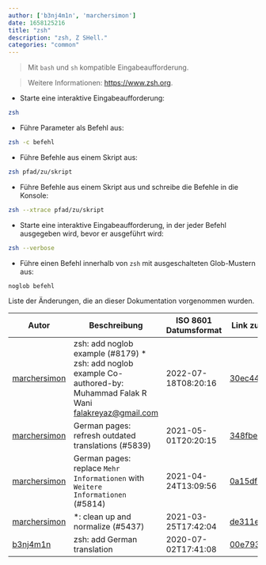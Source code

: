 ```yaml
---
author: ['b3nj4m1n', 'marchersimon']
date: 1658125216
title: "zsh"
description: "zsh, Z SHell."
categories: "common"
---
```

> Mit `bash` und `sh` kompatible Eingabeaufforderung.

> Weitere Informationen: <https://www.zsh.org>.

- Starte eine interaktive Eingabeaufforderung:

```bash
zsh
```

- Führe Parameter als Befehl aus:

```bash
zsh -c befehl
```

- Führe Befehle aus einem Skript aus:

```bash
zsh pfad/zu/skript
```

- Führe Befehle aus einem Skript aus und schreibe die Befehle in die Konsole:

```bash
zsh --xtrace pfad/zu/skript
```

- Starte eine interaktive Eingabeaufforderung, in der jeder Befehl ausgegeben wird, bevor er ausgeführt wird:

```bash
zsh --verbose
```

- Führe einen Befehl innerhalb von `zsh` mit ausgeschalteten Glob-Mustern aus:

```bash
noglob befehl
```
Liste der Änderungen, die an dieser Dokumentation vorgenommen wurden.


Autor | Beschreibung | ISO 8601 Datumsformat | Link zu GitHub
------|-----|-----|-----
[marchersimon](mailto:50295997+marchersimon@users.noreply.github.com) | zsh: add noglob example (#8179) * zsh: add noglob example Co-authored-by: Muhammad Falak R Wani <falakreyaz@gmail.com> | 2022-07-18T08:20:16 | [30ec44ef4352](https://github.com/tldr-pages/tldr/commit/30ec44ef43522640943b204954dcd298f1e434e4)
[marchersimon](mailto:50295997+marchersimon@users.noreply.github.com) | German pages: refresh outdated translations (#5839) | 2021-05-01T20:20:15 | [348fbed93786](https://github.com/tldr-pages/tldr/commit/348fbed937865e33794197c0838aa2939abd41bc)
[marchersimon](mailto:50295997+marchersimon@users.noreply.github.com) | German pages: replace `Mehr Informationen` with `Weitere Informationen` (#5814) | 2021-04-24T13:09:56 | [0a15df6ce3d7](https://github.com/tldr-pages/tldr/commit/0a15df6ce3d790b71b8fa4ae2e8befe0ed0806c7)
[marchersimon](mailto:50295997+marchersimon@users.noreply.github.com) | *: clean up and normalize (#5437) | 2021-03-25T17:42:04 | [de311e174960](https://github.com/tldr-pages/tldr/commit/de311e17496083a7f805793ef228995ecc7e8c97)
[b3nj4m1n](mailto:b3nj4m1n@gmx.net) | zsh: add German translation | 2020-07-02T17:41:08 | [00e7938c99c0](https://github.com/tldr-pages/tldr/commit/00e7938c99c0103606d08e25560b7dcaf459c4a9)

